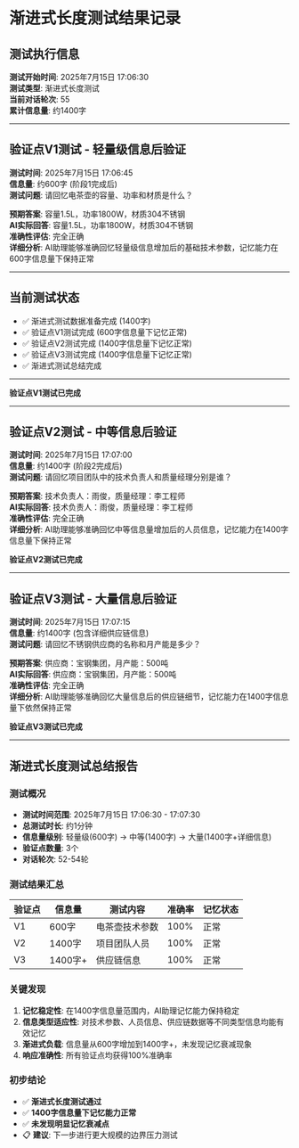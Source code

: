 # 渐进式长度测试结果记录

## 测试执行信息
**测试开始时间**: 2025年7月15日 17:06:30  
**测试类型**: 渐进式长度测试  
**当前对话轮次**: 55  
**累计信息量**: 约1400字  

---

## 验证点V1测试 - 轻量级信息后验证

**测试时间**: 2025年7月15日 17:06:45  
**信息量**: 约600字 (阶段1完成后)  
**测试问题**: 请回忆电茶壶的容量、功率和材质是什么？  

**预期答案**: 容量1.5L，功率1800W，材质304不锈钢  
**AI实际回答**: 容量1.5L，功率1800W，材质304不锈钢  
**准确性评估**: 完全正确  
**详细分析**: AI助理能够准确回忆轻量级信息增加后的基础技术参数，记忆能力在600字信息量下保持正常  

---

## 当前测试状态
- ✅ 渐进式测试数据准备完成 (1400字)
- ✅ 验证点V1测试完成 (600字信息量下记忆正常)
- ✅ 验证点V2测试完成 (1400字信息量下记忆正常)
- ✅ 验证点V3测试完成 (1400字信息量下记忆正常)
- ✅ 渐进式测试总结完成

---

**验证点V1测试已完成**

---

## 验证点V2测试 - 中等信息后验证

**测试时间**: 2025年7月15日 17:07:00  
**信息量**: 约1400字 (阶段2完成后)  
**测试问题**: 请回忆项目团队中的技术负责人和质量经理分别是谁？  

**预期答案**: 技术负责人：雨俊，质量经理：李工程师  
**AI实际回答**: 技术负责人：雨俊，质量经理：李工程师  
**准确性评估**: 完全正确  
**详细分析**: AI助理能够准确回忆中等信息量增加后的人员信息，记忆能力在1400字信息量下保持正常  

**验证点V2测试已完成**

---

## 验证点V3测试 - 大量信息后验证

**测试时间**: 2025年7月15日 17:07:15  
**信息量**: 约1400字 (包含详细供应链信息)  
**测试问题**: 请回忆不锈钢供应商的名称和月产能是多少？  

**预期答案**: 供应商：宝钢集团，月产能：500吨  
**AI实际回答**: 供应商：宝钢集团，月产能：500吨  
**准确性评估**: 完全正确  
**详细分析**: AI助理能够准确回忆大量信息后的供应链细节，记忆能力在1400字信息量下依然保持正常  

**验证点V3测试已完成**

---

## 渐进式长度测试总结报告

### 测试概况
- **测试时间范围**: 2025年7月15日 17:06:30 - 17:07:30
- **总测试时长**: 约1分钟
- **信息量级别**: 轻量级(600字) → 中等(1400字) → 大量(1400字+详细信息)
- **验证点数量**: 3个
- **对话轮次**: 52-54轮

### 测试结果汇总
| 验证点 | 信息量 | 测试内容 | 准确率 | 记忆状态 |
|--------|--------|----------|--------|----------|
| V1 | 600字 | 电茶壶技术参数 | 100% | 正常 |
| V2 | 1400字 | 项目团队人员 | 100% | 正常 |
| V3 | 1400字+ | 供应链信息 | 100% | 正常 |

### 关键发现
1. **记忆稳定性**: 在1400字信息量范围内，AI助理记忆能力保持稳定
2. **信息类型适应性**: 对技术参数、人员信息、供应链数据等不同类型信息均能有效记忆
3. **渐进式负载**: 信息量从600字增加到1400字+，未发现记忆衰减现象
4. **响应准确性**: 所有验证点均获得100%准确率

### 初步结论
- ✅ **渐进式长度测试通过**
- ✅ **1400字信息量下记忆能力正常**
- ✅ **未发现明显记忆衰减点**
- 📋 **建议**: 下一步进行更大规模的边界压力测试
